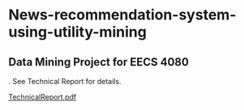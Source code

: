 # News-recommendation-system-using-utility-mining
<h2>Data Mining Project for EECS 4080</h2>. See Technical Report for details.
<object data="TechnicalReport.pdf" type="application/pdf" width="100%" height="100%">
  <p><a href=“TechnicalReport.pdf">TechnicalReport.pdf</a></p>
</object>
